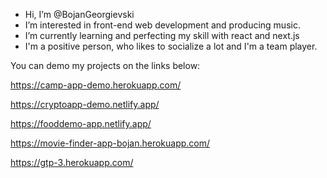 - Hi, I’m @BojanGeorgievski
- I’m interested in front-end web development and producing music.
- I’m currently learning and perfecting my skill with react and next.js
- I'm a positive person, who likes to socialize a lot and I'm a team player.

You can demo my projects on the links below:

https://camp-app-demo.herokuapp.com/

https://cryptoapp-demo.netlify.app/

https://fooddemo-app.netlify.app/

https://movie-finder-app-bojan.herokuapp.com/

https://gtp-3.herokuapp.com/
